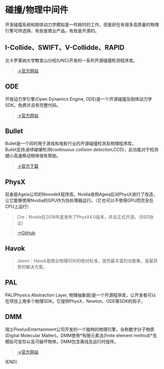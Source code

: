 # 碰撞/物理中间件    

开发碰撞系统和刚体动力学模拟是一件耗时的工作。但是好在有很多高质量的物理引擎可供选择，有些是商业产品，有些是开源的。    

## I-Collide、SWIFT、V-Collidde、RAPID    

北卡罗莱纳大学教堂山分校(UNC)开发的一系列开源碰撞检测程序库。    

> [->官方网站](http://gamma.cs.unc.edu/I-COLLIDE/)  

## ODE    

开放动力学引擎(Open Dynamics Engine, ODE)是一个开源碰撞及刚体动力学SDK。免费并且有完整代码。  

> [->官方网站](http://www.ode.org/)    

## Bullet    

Bullet是一个同时用于游戏和电影行业的开源碰撞检测及物理程序库。    
Bullet支持*连续碰撞检测(continuous collision detection,CCD)*，此功能对于检测细小高速移动物体很有帮助。    

> [->官方下载](http://code.google.com/p/bullet)    


## PhysX    

前身是Ageia公司的NovodeX程序库。Nvidia收购Ageia后对PhysX进行了改造，让它能够使用Nvidia的GPU作为协处理器运行。（它也可以不使用GPU而完全在CPU上运行）    
> Cre：Nvidia在2018年底发布了PhysX4.0版本，并且正式开源。（BSD协议）    

> [->GitHub](https://github.com/NVIDIAGameWorks/PhysX)    

## Havok    

> Jason：Havok是商业物理SDK的绝对标准，提供最丰富的功能集，是最昂贵的解决方案。    

## PAL    

PAL(Physics Abstraction Layer, 物理抽象层)是一个开源程序库，让开发者可以在项目上用多个物理SDK。它提供PhysX、Newton、ODE等SDK的钩子。    

## DMM    

瑞士PixeluxEntertainment公司开发的一个独特的物理引擎，全称数字分子物质(Digital Molecular Matter)。DMM使用*有限元素法(finite element method)*去模拟可变形以及可破坏物体。DMM包含离线及运行时组件。    

> [->官方网站](http://www.pixeluxentertainment.com)    



(END)  